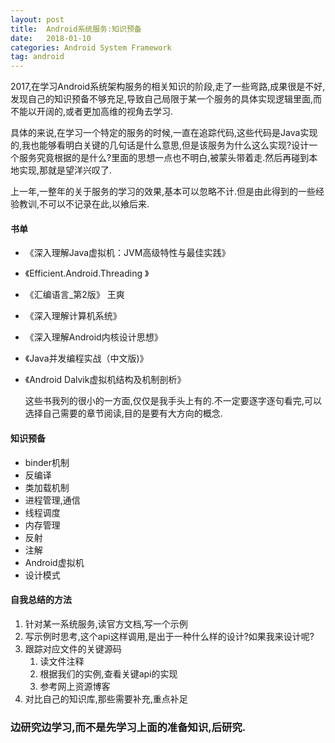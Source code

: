 ```yaml
---
layout: post
title:  Android系统服务:知识预备
date:   2018-01-10
categories: Android System Framework
tag: android
---
```

 
2017,在学习Android系统架构服务的相关知识的阶段,走了一些弯路,成果很是不好,发现自己的知识预备不够充足,导致自己局限于某一个服务的具体实现逻辑里面,而不能以开阔的,或者更加高维的视角去学习.

具体的来说,在学习一个特定的服务的时候,一直在追踪代码,这些代码是Java实现的,我也能够看明白关键的几句话是什么意思,但是该服务为什么这么实现?设计一个服务究竟根据的是什么?里面的思想一点也不明白,被蒙头带着走.然后再碰到本地实现,那就是望洋兴叹了.

上一年,一整年的关于服务的学习的效果,基本可以忽略不计.但是由此得到的一些经验教训,不可以不记录在此,以飨后来.

#### 书单 ####

- 《深入理解Java虚拟机：JVM高级特性与最佳实践》 
- 《Efficient.Android.Threading 》
- 《汇编语言_第2版》 王爽
- 《深入理解计算机系统》
- 《深入理解Android内核设计思想》
- 《Java并发编程实战（中文版)》
- 《Android Dalvik虚拟机结构及机制剖析》

	这些书我列的很小的一方面,仅仅是我手头上有的.不一定要逐字逐句看完,可以选择自己需要的章节阅读,目的是要有大方向的概念.

#### 知识预备 ####

- binder机制
- 反编译
- 类加载机制
- 进程管理,通信
- 线程调度
- 内存管理
- 反射
- 注解
- Android虚拟机
- 设计模式


#### 自我总结的方法 ####

1. 针对某一系统服务,读官方文档,写一个示例
2. 写示例时思考,这个api这样调用,是出于一种什么样的设计?如果我来设计呢?
3. 跟踪对应文件的关键源码
	1. 读文件注释
	2. 根据我们的实例,查看关键api的实现
	3. 参考网上资源博客
4. 对比自己的知识库,那些需要补充,重点补足

### **边研究边学习,而不是先学习上面的准备知识,后研究.** ###

 
 
